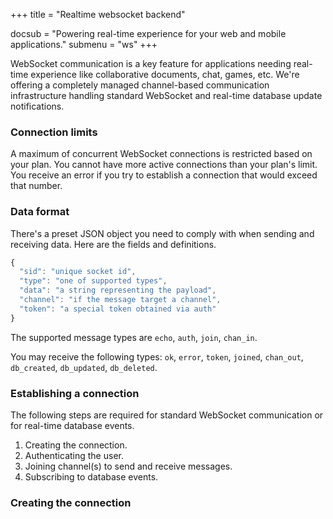 +++
title = "Realtime websocket backend"

docsub = "Powering real-time experience for your web and mobile applications."
submenu = "ws"
+++

WebSocket communication is a key feature for applications needing real-time 
experience like collaborative documents, chat, games, etc. We're offering a 
completely managed channel-based communication infrastructure handling standard 
WebSocket and real-time database update notifications.

### Connection limits

A maximum of concurrent WebSocket connections is restricted based on your plan. 
You cannot have more active connections than your plan's limit. You receive an 
error if you try to establish a connection that would exceed that number.

### Data format

There's a preset JSON object you need to comply with when sending and receiving 
data. Here are the fields and definitions.

```javascript
{
  "sid": "unique socket id",
  "type": "one of supported types",
  "data": "a string representing the payload",
  "channel": "if the message target a channel",
  "token": "a special token obtained via auth"
}
```

The supported message types are `echo`, `auth`, `join`, `chan_in`.

You may receive the following types: `ok`, `error`, `token`, `joined`, `chan_out`, 
`db_created`, `db_updated`, `db_deleted`.

### Establishing a connection

The following steps are required for standard WebSocket communication or for 
real-time database events.

1. Creating the connection.
2. Authenticating the user.
3. Joining channel(s) to send and receive messages.
4. Subscribing to database events.

### Creating the connection



